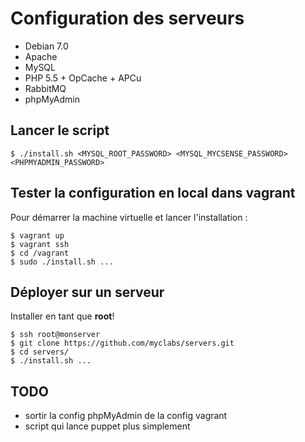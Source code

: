 # Configuration des serveurs

- Debian 7.0
- Apache
- MySQL
- PHP 5.5 + OpCache + APCu
- RabbitMQ
- phpMyAdmin

## Lancer le script

```shell
$ ./install.sh <MYSQL_ROOT_PASSWORD> <MYSQL_MYCSENSE_PASSWORD> <PHPMYADMIN_PASSWORD>
```

## Tester la configuration en local dans vagrant

Pour démarrer la machine virtuelle et lancer l'installation :

```shell
$ vagrant up
$ vagrant ssh
$ cd /vagrant
$ sudo ./install.sh ...
```

## Déployer sur un serveur

Installer en tant que **root**!

```shell
$ ssh root@monserver
$ git clone https://github.com/myclabs/servers.git
$ cd servers/
$ ./install.sh ...
```

## TODO

- sortir la config phpMyAdmin de la config vagrant
- script qui lance puppet plus simplement
